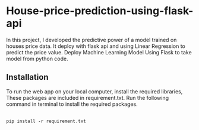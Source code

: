 # House-price-prediction-using-flask-api

In this project, I developed the predictive power of a model trained on houses price data. It deploy with flask api and using Linear Regression to predict the price value. Deploy Machine Learning Model Using Flask to take model from python code.


## Installation

To run the web app on your local computer, install the required libraries, These packages are included in requirement.txt.
Run the following command in terminal to install the required packages.<br><br>

```
pip install -r requirement.txt
```
<br>
<br>
